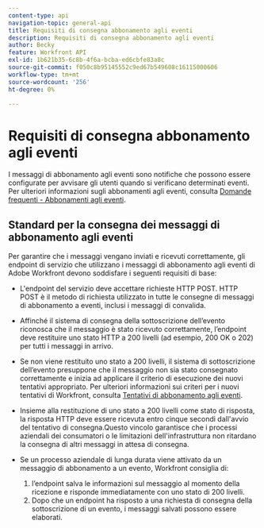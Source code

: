 ```yaml
---
content-type: api
navigation-topic: general-api
title: Requisiti di consegna abbonamento agli eventi
description: Requisiti di consegna abbonamento agli eventi
author: Becky
feature: Workfront API
exl-id: 1b621b35-6c8b-4f6a-bcba-ed6cbfe83a8c
source-git-commit: f050c8b95145552c9ed67b549608c16115000606
workflow-type: tm+mt
source-wordcount: '256'
ht-degree: 0%

---
```



# Requisiti di consegna abbonamento agli eventi

I messaggi di abbonamento agli eventi sono notifiche che possono essere configurate per avvisare gli utenti quando si verificano determinati eventi. Per ulteriori informazioni sugli abbonamenti agli eventi, consulta [Domande frequenti - Abbonamenti agli eventi](../../wf-api/general/event-subs-faq.md).

## Standard per la consegna dei messaggi di abbonamento agli eventi

Per garantire che i messaggi vengano inviati e ricevuti correttamente, gli endpoint di servizio che utilizzano i messaggi di abbonamento agli eventi di Adobe Workfront devono soddisfare i seguenti requisiti di base:

* L&#39;endpoint del servizio deve accettare richieste HTTP POST. HTTP POST è il metodo di richiesta utilizzato in tutte le consegne di messaggi di abbonamento a eventi, inclusi i messaggi di convalida.

* Affinché il sistema di consegna della sottoscrizione dell’evento riconosca che il messaggio è stato ricevuto correttamente, l’endpoint deve restituire uno stato HTTP a 200 livelli (ad esempio, 200 OK o 202) per tutti i messaggi in arrivo.

* Se non viene restituito uno stato a 200 livelli, il sistema di sottoscrizione dell’evento presuppone che il messaggio non sia stato consegnato correttamente e inizia ad applicare il criterio di esecuzione dei nuovi tentativi appropriato. Per ulteriori informazioni sui criteri per i nuovi tentativi di Workfront, consulta [Tentativi di abbonamento agli eventi](../../wf-api/api/event-sub-retries.md).

* Insieme alla restituzione di uno stato a 200 livelli come stato di risposta, la risposta HTTP deve essere ricevuta entro cinque secondi dall&#39;avvio del tentativo di consegna.Questo vincolo garantisce che i processi aziendali dei consumatori o le limitazioni dell&#39;infrastruttura non ritardano la consegna di altri messaggi in attesa di consegna.

* Se un processo aziendale di lunga durata viene attivato da un messaggio di abbonamento a un evento, Workfront consiglia di:

   1. l’endpoint salva le informazioni sul messaggio al momento della ricezione e risponde immediatamente con uno stato di 200 livelli.
   1. Dopo che un endpoint ha risposto a una richiesta di consegna della sottoscrizione di un evento, i messaggi salvati possono essere elaborati.
